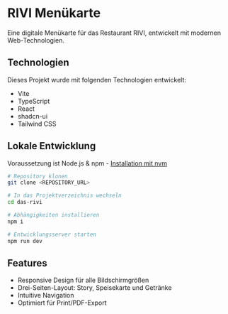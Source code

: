 # RIVI Menükarte

Eine digitale Menükarte für das Restaurant RIVI, entwickelt mit modernen Web-Technologien.

## Technologien

Dieses Projekt wurde mit folgenden Technologien entwickelt:

- Vite
- TypeScript
- React
- shadcn-ui
- Tailwind CSS

## Lokale Entwicklung

Voraussetzung ist Node.js & npm - [Installation mit nvm](https://github.com/nvm-sh/nvm#installing-and-updating)

```sh
# Repository klonen
git clone <REPOSITORY_URL>

# In das Projektverzeichnis wechseln
cd das-rivi

# Abhängigkeiten installieren
npm i

# Entwicklungsserver starten
npm run dev
```

## Features

- Responsive Design für alle Bildschirmgrößen
- Drei-Seiten-Layout: Story, Speisekarte und Getränke
- Intuitive Navigation
- Optimiert für Print/PDF-Export
